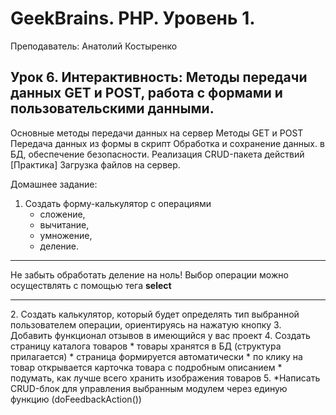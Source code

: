# GeekBrains. PHP. Уровень 1.

Преподаватель: Анатолий Костыренко

## Урок 6. Интерактивность: Методы передачи данных GET и POST, работа с формами и пользовательскими данными.
Основные методы передачи данных на сервер Методы GET и POST Передача данных из формы в скрипт Обработка и сохранение данных. в БД, обеспечение безопасности. Реализация CRUD-пакета действий [Практика] Загрузка файлов на сервер.

Домашнее задание:

1. Создать форму-калькулятор с операциями
   * сложение, 
   * вычитание, 
   * умножение, 
   * деление.  
<hr>
  Не забыть обработать деление на ноль!  
  Выбор операции можно осуществлять с помощью тега <b>select</b>
<hr>
2. Создать калькулятор, который будет определять тип выбранной пользователем операции, ориентируясь на нажатую кнопку
3. Добавить функционал отзывов в имеющийся у вас проект
4. Создать страницу каталога товаров
    * товары хранятся в БД (структура прилагается)
    * страница формируется автоматически
    * по клику на товар открывается карточка товара с подробным описанием
    * подумать, как лучше всего хранить изображения товаров
5. *Написать CRUD-блок для управления выбранным модулем через единую функцию (doFeedbackAction())
